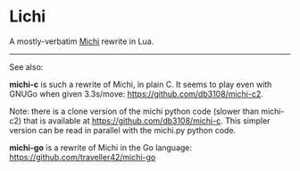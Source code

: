 # Lichi

A mostly-verbatim [Michi](https://github.com/pasky/michi) rewrite in Lua.

***

See also:

**michi-c** is such a rewrite of Michi, in plain C.  It seems to play even with
GNUGo when given 3.3s/move: https://github.com/db3108/michi-c2.

Note: there is a clone version of the michi python code (slower than michi-c2) 
that is available at https://github.com/db3108/michi-c. 
This simpler version can be read in parallel with the michi.py python code.

**michi-go** is a rewrite of Michi in the Go language:
https://github.com/traveller42/michi-go

